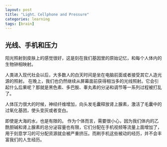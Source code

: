 ```yaml
---
layout: post
title: "Light、Cellphone and Pressure"
categories: learning
tags: [brain]
---
```


## 光线、手机和压力

阳光照射到皮肤上的感觉很好，这是刻在我们基因里的原始记忆，和每个人体内的生物钟相映射。

人类进入现代社会以后，大多数人的白天时间是坐在电脑前面或者接受其它人造光源的照射。
在晚上，我们也仍然继续从屏幕面前获得相当多的光线照射。它会引起什么后果呢？那就是黑色素、多巴胺、睾丸素的分泌和调节等一系列过程被打乱了。

人体压力很大的时候，神经纤维增加，向头发毛囊释放肾上腺素，激活了毛囊中的过氧化基团，使头变灰或者变白。

即使是大海的水，也是有限的。
作为个体而言，需要很小心，因为我们体内的乙酰胆碱和肾上腺素的总分泌容量也有限，它们分配在手机视频等流量上面增加了，用于刻意学习的可分配资源就会被严重挤压。而刷手机这些被动的经历，并不会丰富我们的人生经历。
